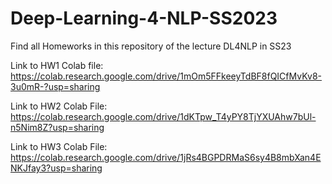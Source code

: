 # Deep-Learning-4-NLP-SS2023
Find all Homeworks in this repository of the lecture DL4NLP in SS23

Link to HW1 Colab file:
https://colab.research.google.com/drive/1mOm5FFkeeyTdBF8fQICfMvKv8-3u0mR-?usp=sharing

Link to HW2 Colab File:
https://colab.research.google.com/drive/1dKTpw_T4yPY8TjYXUAhw7bUl-n5Nim8Z?usp=sharing

Link to HW3 Colab File:
https://colab.research.google.com/drive/1jRs4BGPDRMaS6sy4B8mbXan4ENKJfay3?usp=sharing


